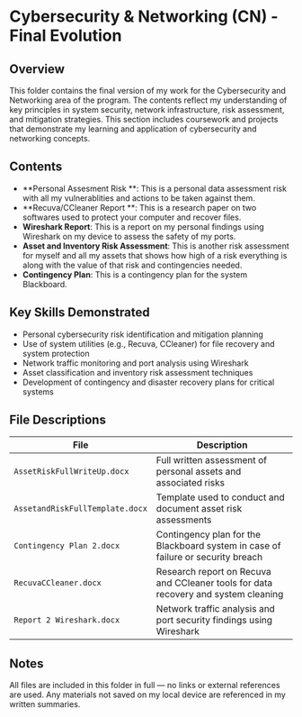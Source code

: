 
# Cybersecurity & Networking (CN) - Final Evolution

## Overview
This folder contains the final version of my work for the Cybersecurity and Networking area of the program. The contents reflect my understanding of key principles in system security, network infrastructure, risk assessment, and mitigation strategies. This section includes coursework and projects that demonstrate my learning and application of cybersecurity and networking concepts.

## Contents
<!-- Add descriptions of each project, assignment, or artifact here -->
- **Personal Assesment Risk **: This is a personal data assessment risk with all my vulnerablities and actions to be taken against them. 
- **Recuva/CCleaner Report **: This is a research paper on two softwares used to protect your computer and recover files.
- **Wireshark Report**: This is a report on my personal findings using Wireshark on my device to assess the safety of my ports.
- **Asset and Inventory Risk Assessment**: This is another risk assessment for myself and all my assets that shows how high of a risk everything is along with the value of that risk and contingencies needed.
- **Contingency Plan**: This is a contingency plan for the system Blackboard. 

## Key Skills Demonstrated
- Personal cybersecurity risk identification and mitigation planning  
- Use of system utilities (e.g., Recuva, CCleaner) for file recovery and system protection  
- Network traffic monitoring and port analysis using Wireshark  
- Asset classification and inventory risk assessment techniques  
- Development of contingency and disaster recovery plans for critical systems  
## File Descriptions

| File                           | Description |
|--------------------------------|-------------|
| `AssetRiskFullWriteUp.docx`    | Full written assessment of personal assets and associated risks |
| `AssetandRiskFullTemplate.docx`| Template used to conduct and document asset risk assessments |
| `Contingency Plan 2.docx`      | Contingency plan for the Blackboard system in case of failure or security breach |
| `RecuvaCCleaner.docx`          | Research report on Recuva and CCleaner tools for data recovery and system cleaning |
| `Report 2 Wireshark.docx`      | Network traffic analysis and port security findings using Wireshark |

## Notes
All files are included in this folder in full — no links or external references are used. Any materials not saved on my local device are referenced in my written summaries.
